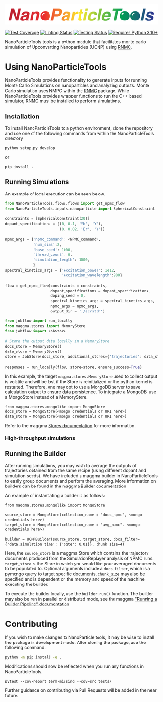 ![logo](./logo_transparent.png)

[linting-image]: https://github.com/BlauGroup/NanoParticleTools/actions/workflows/flake8.yml/badge.svg
[linting-url]: https://github.com/BlauGroup/NanoParticleTools/actions/workflows/flake8.yml
[testing-image]: https://github.com/BlauGroup/NanoParticleTools/actions/workflows/testing.yml/badge.svg
[testing-url]: https://github.com/BlauGroup/NanoParticleTools/actions/workflows/testing.yml
[coverage-image]: https://codecov.io/gh/BlauGroup/NanoParticleTools/branch/main/graph/badge.svg
[coverage-url]: https://codecov.io/github/BlauGroup/NanoParticleTools?branch=main

[![Test Coverage][coverage-image]][coverage-url]
[![Linting Status][linting-image]][linting-url]
[![Testing Status][testing-image]][testing-url]
[![Requires Python 3.10+](https://img.shields.io/badge/Python-3.10+-blue.svg?logo=python&logoColor=white)](https://python.org/downloads)


NanoParticleTools tools is a python module that facilitates monte carlo simulation of Upconverting Nanoparticles (UCNP) using [RNMC](https://github.com/BlauGroup/RNMC).

# Using NanoParticleTools
NanoParticleTools provides functionality to generate inputs for running Monte Carlo Simulations on nanoparticles and analyzing outputs. Monte Carlo simulation uses NMPC within the [RNMC](https://github.com/BlauGroup/RNMC) package. While NanoParticleTools provides wrapper functions to run the C++ based simulator, [RNMC](https://github.com/BlauGroup/RNMC) must be installed to perform simulations.

## Installation
To install NanoParticleTools to a python environment, clone the repository and use one of the following commands from within the NanoParticleTools directory
```bash
python setup.py develop
```
or 
```bash
pip install .
```

## Running Simulations
An example of local execution can be seen below.

```python
from NanoParticleTools.flows.flows import get_npmc_flow
from NanoParticleTools.inputs.nanoparticle import SphericalConstraint

constraints = [SphericalConstraint(20)]
dopant_specifications = [(0, 0.1, 'Yb', 'Y'),
                         (0, 0.02, 'Er', 'Y')]

npmc_args = {'npmc_command': <NPMC_command>,
             'num_sims':2,
             'base_seed': 1000,
             'thread_count': 8,
             'simulation_length': 1000,
             }
spectral_kinetics_args = {'excitation_power': 1e12,
                          'excitation_wavelength':980}

flow = get_npmc_flow(constraints = constraints,
                     dopant_specifications = dopant_specifications,
                     doping_seed = 0,
                     spectral_kinetics_args = spectral_kinetics_args,
                     npmc_args = npmc_args,
                     output_dir = './scratch')
```

```python
from jobflow import run_locally
from maggma.stores import MemoryStore
from jobflow import JobStore

# Store the output data locally in a MemoryStore
docs_store = MemoryStore()
data_store = MemoryStore()
store = JobStore(docs_store, additional_stores={'trajectories': data_store})

responses = run_locally(flow, store=store, ensure_success=True)
```

In this example, the target `maggma.stores.MemoryStore` used to collect output is volatile and will be lost if the Store is reinitialized or the python kernel is restarted. Therefore, one may opt to use a MongoDB server to save calculation output to ensure data persistence. To integrate a MongoDB, use a MongoStore instead of a MemoryStore.
```
from maggma.stores.mongolike import MongoStore
docs_store = MongoStore(<mongo credentials or URI here>)
data_store = MongoStore(<mongo credentials or URI here>)
```
Refer to the maggma [Stores documentation](https://materialsproject.github.io/maggma/getting_started/stores/) for more information.

### High-throughput simulations


## Running the Builder
After running simulations, you may wish to average the outputs of trajectories obtained from the same recipe (using different dopant and simulation seeds). We have included a maggma builder in NanoParticleTools to easily group documents and perform the averaging. More information on builders can be found in the maggma [Builder documentation](https://materialsproject.github.io/maggma/reference/core_builder/)

An example of instantiating a builder is as follows:
```
from maggma.stores.mongolike import MongoStore

source_store = MongoStore(collection_name = "docs_npmc", <mongo credentials here>)
target_store = MongoStore(collection_name = "avg_npmc", <mongo credentials here>)

builder = UCNPBuilder(source_store, target_store, docs_filter={'data.simulation_time': {'$gte': 0.01}}, chunk_size=4)
```
Here, the `source_store` is a maggma Store which contains the trajectory documents produced from the SimulationReplayer analysis of NPMC runs. `target_store` is the Store in which you would like your averaged documents to be populated to. Optional arguments include a `docs_filter`, which is a pymongo query to target specific documents. `chunk_size` may also be specified and is dependent on the memory and speed of the machine executing the builder.

To execute the builder locally, use the `builder.run()` function. The builder may also be run in parallel or distributed mode, see the maggma ["Running a Builder Pipeline" documentation](https://materialsproject.github.io/maggma/getting_started/running_builders/)


# Contributing 
If you wish to make changes to NanoParticle tools, it may be wise to install the package in development mode. After cloning the package, use the following command.
```bash
python -m pip install -e .
```
Modifications should now be reflected when you run any functions in NanoParticleTools.

```
pytest --cov-report term-missing --cov=src tests/
```
Further guidance on contributing via Pull Requests will be added in the near future.
